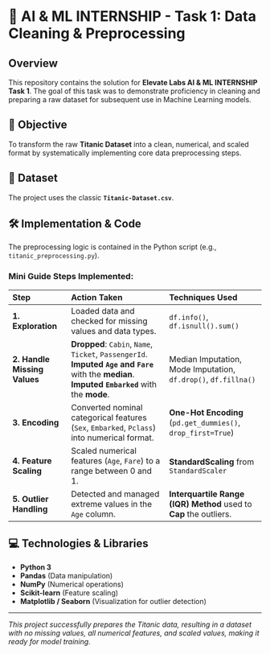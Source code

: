 # 🚢 AI & ML INTERNSHIP - Task 1: Data Cleaning & Preprocessing

## Overview
This repository contains the solution for **Elevate Labs AI & ML INTERNSHIP Task 1**. The goal of this task was to demonstrate proficiency in cleaning and preparing a raw dataset for subsequent use in Machine Learning models.

## 🎯 Objective
To transform the raw **Titanic Dataset** into a clean, numerical, and scaled format by systematically implementing core data preprocessing steps.

## 💾 Dataset
The project uses the classic **`Titanic-Dataset.csv`**.

## 🛠️ Implementation & Code
The preprocessing logic is contained in the Python script (e.g., `titanic_preprocessing.py`).

### Mini Guide Steps Implemented:

| Step | Action Taken | Techniques Used |
| :--- | :--- | :--- |
| **1. Exploration** | Loaded data and checked for missing values and data types. | `df.info()`, `df.isnull().sum()` |
| **2. Handle Missing Values** | **Dropped**: `Cabin`, `Name`, `Ticket`, `PassengerId`. **Imputed `Age` and `Fare`** with the **median**. **Imputed `Embarked`** with the **mode**. | Median Imputation, Mode Imputation, `df.drop()`, `df.fillna()` |
| **3. Encoding** | Converted nominal categorical features (`Sex`, `Embarked`, `Pclass`) into numerical format. | **One-Hot Encoding** (`pd.get_dummies()`, `drop_first=True`) |
| **4. Feature Scaling** | Scaled numerical features (`Age`, `Fare`) to a range between 0 and 1. | **StandardScaling** from `StandardScaler` |
| **5. Outlier Handling** | Detected and managed extreme values in the `Age` column. | **Interquartile Range (IQR) Method** used to **Cap** the outliers. |

## 💻 Technologies & Libraries
* **Python 3**
* **Pandas** (Data manipulation)
* **NumPy** (Numerical operations)
* **Scikit-learn** (Feature scaling)
* **Matplotlib / Seaborn** (Visualization for outlier detection)

---
*This project successfully prepares the Titanic data, resulting in a dataset with no missing values, all numerical features, and scaled values, making it ready for model training.*

